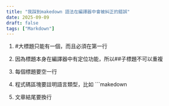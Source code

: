 ```yaml
---
title: "我踩到makedown 語法在編譯器中會被糾正的錯誤"
date: 2025-09-09
draft: false
tags: ["Markdown"]
---
```


1. #大標題只能有一個，而且必須在第一行

2. 因為標題本身在編譯器中有定位功能，所以##子標題不可以重複

3. 每個標題要空一行

4. 程式碼區塊要註明語言類型，比如 ```makedown

5. 文章結尾要換行
